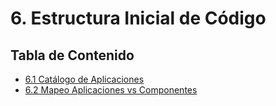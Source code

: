 # 6. Estructura Inicial de Código

## Tabla de Contenido

- [6.1 Catálogo de Aplicaciones](./6.1/6.1.md)
- [6.2 Mapeo Aplicaciones vs Componentes](./6.2/6.2.md)
